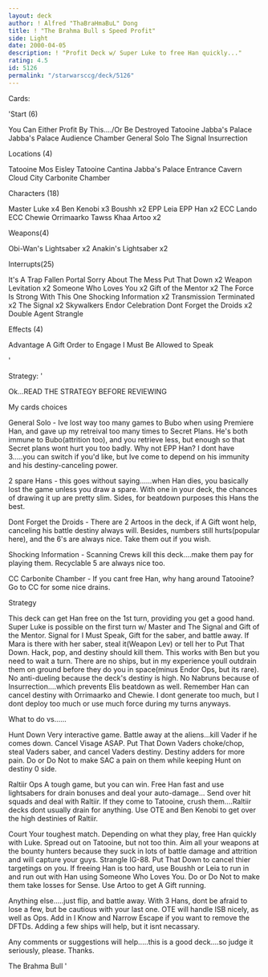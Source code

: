 ```yaml
---
layout: deck
author: ! Alfred "ThaBraHmaBuL" Dong
title: ! "The Brahma Bull s Speed Profit"
side: Light
date: 2000-04-05
description: ! "Profit Deck w/ Super Luke to free Han quickly..."
rating: 4.5
id: 5126
permalink: "/starwarsccg/deck/5126"
---
```

Cards: 

'Start (6)

You Can Either Profit By This..../Or Be Destroyed
Tatooine Jabba's Palace
Jabba's Palace Audience Chamber
General Solo
The Signal
Insurrection

Locations (4)

Tatooine Mos Eisley
Tatooine Cantina
Jabba's Palace Entrance Cavern
Cloud City Carbonite Chamber

Characters (18)

Master Luke x4
Ben Kenobi x3
Boushh x2
EPP Leia
EPP Han x2
ECC Lando
ECC Chewie
Orrimaarko
Tawss Khaa
Artoo x2

Weapons(4)

Obi-Wan's Lightsaber x2
Anakin's Lightsaber x2

Interrupts(25)

It's A Trap
Fallen Portal
Sorry About The Mess
Put That Down x2
Weapon Levitation x2
Someone Who Loves You x2
Gift of the Mentor x2
The Force Is Strong With This One
Shocking Information x2
Transmission Terminated x2
The Signal x2
Skywalkers
Endor Celebration
Dont Forget the Droids x2
Double Agent
Strangle

Effects (4)

Advantage
A Gift
Order to Engage
I Must Be Allowed to Speak



'

Strategy: '

Ok...READ THE STRATEGY BEFORE REVIEWING

My cards choices

General Solo - Ive lost way too many games to Bubo when using Premiere Han, and gave up my retreival too many times to Secret Plans. He's both immune to Bubo(attrition too), and you retrieve less, but enough so that Secret plans wont hurt you too badly. Why not EPP Han? I dont have 3.....you can switch if you'd like, but Ive come to depend on his immunity and his destiny-canceling power.

2 spare Hans - this goes without saying......when Han dies, you basically lost the game unless you draw a spare. With one in your deck, the chances of drawing it up are pretty slim. Sides, for beatdown purposes this Hans the best.

Dont Forget the Droids - There are 2 Artoos in the deck, if A Gift wont help, canceling his battle destiny always will. Besides, numbers still hurts(popular here), and the 6's are always nice. Take them out if you wish.

Shocking Information - Scanning Crews kill this deck....make them pay for playing them. Recyclable 5 are always nice too.

CC Carbonite Chamber - If you cant free Han, why hang around Tatooine? Go to CC for some nice drains.

Strategy

This deck can get Han free on the 1st turn, providing you get a good hand. Super Luke is possible on the first turn w/ Master and The Signal and Gift of the Mentor. Signal for I Must Speak, Gift for the saber, and battle away. If Mara is there with her saber, steal it(Weapon Lev) or tell her to Put That Down. Hack, pop, and destiny should kill them. This works with Ben but you need to wait a turn. There are no ships, but in my experience youll outdrain them on ground before they do you in space(minus Endor Ops, but its rare). No anti-dueling because the deck's destiny is high. No Nabruns because of Insurrection....which prevents Elis beatdown as well. Remember Han can cancel destiny with Orrimaarko and Chewie. I dont generate too much, but I dont deploy too much or use much force during my turns anyways.

What to do vs......

Hunt Down Very interactive game. Battle away at the aliens...kill Vader if he comes down. Cancel Visage ASAP. Put That Down Vaders choke/chop, steal Vaders saber, and cancel Vaders destiny. Destiny adders for more pain. Do or Do Not to make SAC a pain on them while keeping Hunt on destiny 0 side.


Raltiir Ops A tough game, but you can win. Free Han fast and use lightsabers for drain bonuses and deal your auto-damage... Send over hit squads and deal with Raltiir. If they come to Tatooine, crush them....Raltiir decks dont usually drain for anything. Use OTE and Ben Kenobi to get over the high destinies of Raltiir.

Court Your toughest match. Depending on what they play, free Han quickly with Luke. Spread out on Tatooine, but not too thin. Aim all your weapons at the bounty hunters because they suck in lots of battle damage and attrition and will capture your guys. Strangle IG-88. Put That Down to cancel thier targetings on you. If freeing Han is too hard, use Boushh or Leia to run in and run out with Han using Someone Who Loves You. Do or Do Not to make them take losses for Sense. Use Artoo to get A Gift running.

Anything else.....just flip, and battle away. With 3 Hans, dont be afraid to lose a few, but be cautious with your last one. OTE will handle ISB nicely, as well as Ops. Add in I Know and Narrow Escape if you want to remove the DFTDs. Adding a few ships will help, but it isnt necassary.

Any comments or suggestions will help.....this is a good deck....so judge it seriously, please. Thanks.

The Brahma Bull
'

